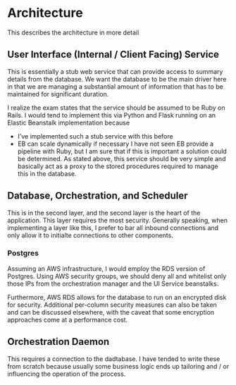 # Architecture

This describes the architecture in more detail

## User Interface (Internal / Client Facing) Service

This is essentially a stub web service that can provide access to
summary details from the database.  We want the database to be the
main driver here in that we are managing a substantial amount of
information that has to be maintained for significant duration.

I realize the exam states that the service should be assumed to be
Ruby on Rails.  I would tend to implement this via Python and Flask
running on an Elastic Beanstalk implementation because
  * I've implemented such a stub service with this before
  * EB can scale dynamically if necessary
I have not seen EB provide a pipeline with Ruby, but I am sure that if
this is important a solution could be determined.  As stated above,
this service should be very simple and basically act as a proxy to the
stored procedures required to manage this in the database.

## Database, Orchestration, and Scheduler

This is in the second layer, and the second layer is the heart of the
application.  This layer requires the most security.  Generally speaking, when implementing a layer like this, I prefer to bar all inbound connections and only allow it to initialte connections to other components.

### Postgres

Assuming an AWS infrastructure, I would employ the RDS version of
Postgres.  Using AWS security groups, we should deny all and whitelist
only those IPs from the orchestration manager and the UI Service
beanstalks.

Furthermore, AWS RDS allows for the database to run on an encrypted
disk for security.  Additional per-column security measures can also
be taken and can be discussed elsewhere, with the caveat that some
encryption approaches come at a performance cost.

## Orchestration Daemon

This requires a connection to the dadtabase.  I have tended to write
these from scratch because usually some business logic ends up
tailoring and / or influencing the operation of the process.  
